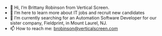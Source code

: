 - 👋 Hi, I’m Brittany Robinson from Vertical Screen.
- 👀 I’m here to learn more about IT jobs and recruit new candidates
- 🌱 I’m currently searching for an Automation Software Developer for our sister company, Fieldprint, in Mount Laurel, NJ.
- 📫 How to reach me: brobinson@verticalscreen.com

<!---
barefootbritt/barefootbritt is a ✨ special ✨ repository because its `README.md` (this file) appears on your GitHub profile.
You can click the Preview link to take a look at your changes.
--->
